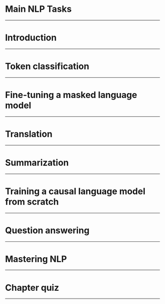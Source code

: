# Main NLP Tasks

---

# Introduction

---


# Token classification

---


# Fine-tuning a masked language model

---


# Translation

---


# Summarization

---


# Training a causal language model from scratch

---


# Question answering

---


# Mastering NLP

---


# Chapter quiz

---

